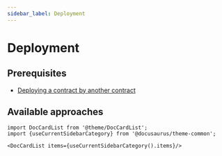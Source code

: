 ```yaml
---
sidebar_label: Deployment
---
```


# Deployment

## Prerequisites
- [Deploying a contract by another contract](https://www.cairo-lang.org/docs/hello_starknet/deploying_from_contracts.html?highlight=class%20hash)


## Available approaches
```mdx-code-block
import DocCardList from '@theme/DocCardList';
import {useCurrentSidebarCategory} from '@docusaurus/theme-common';

<DocCardList items={useCurrentSidebarCategory().items}/>
```
